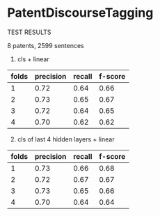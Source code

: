 # PatentDiscourseTagging

TEST RESULTS

8 patents, 2599 sentences

1. cls + linear 

| folds | precision | recall | f-score |
|-------|-----------|--------|---------|
| 1     | 0.72      | 0.64   | 0.66    |
| 2     | 0.73      | 0.65   | 0.67    |
| 3     | 0.72      | 0.64   | 0.65    |
| 4     | 0.70      | 0.62   | 0.62    |

2. cls of last 4 hidden layers + linear 

| folds | precision | recall | f-score |
|-------|-----------|--------|---------|
| 1     | 0.73      | 0.66   | 0.68    |
| 2     | 0.72      | 0.67   | 0.67    |
| 3     | 0.73      | 0.65   | 0.66    |
| 4     | 0.70      | 0.64   | 0.64    |


